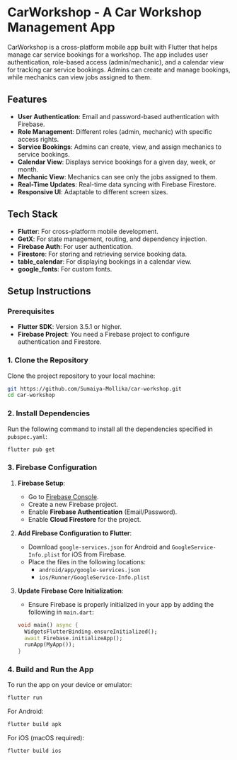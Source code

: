 # CarWorkshop - A Car Workshop Management App

CarWorkshop is a cross-platform mobile app built with Flutter that helps manage car service bookings for a workshop. The app includes user authentication, role-based access (admin/mechanic), and a calendar view for tracking car service bookings. Admins can create and manage bookings, while mechanics can view jobs assigned to them.

## Features
- **User Authentication**: Email and password-based authentication with Firebase.
- **Role Management**: Different roles (admin, mechanic) with specific access rights.
- **Service Bookings**: Admins can create, view, and assign mechanics to service bookings.
- **Calendar View**: Displays service bookings for a given day, week, or month.
- **Mechanic View**: Mechanics can see only the jobs assigned to them.
- **Real-Time Updates**: Real-time data syncing with Firebase Firestore.
- **Responsive UI**: Adaptable to different screen sizes.

## Tech Stack
- **Flutter**: For cross-platform mobile development.
- **GetX**: For state management, routing, and dependency injection.
- **Firebase Auth**: For user authentication.
- **Firestore**: For storing and retrieving service booking data.
- **table_calendar**: For displaying bookings in a calendar view.
- **google_fonts**: For custom fonts.

## Setup Instructions

### Prerequisites
- **Flutter SDK**: Version 3.5.1 or higher.
- **Firebase Project**: You need a Firebase project to configure authentication and Firestore.

### 1. Clone the Repository
Clone the project repository to your local machine:

```bash
git https://github.com/Sumaiya-Mollika/car-workshop.git
cd car-workshop
```

### 2. Install Dependencies
Run the following command to install all the dependencies specified in `pubspec.yaml`:

```bash
flutter pub get
```

### 3. Firebase Configuration

1. **Firebase Setup**:
   - Go to [Firebase Console](https://console.firebase.google.com/).
   - Create a new Firebase project.
   - Enable **Firebase Authentication** (Email/Password).
   - Enable **Cloud Firestore** for the project.

2. **Add Firebase Configuration to Flutter**:
   - Download `google-services.json` for Android and `GoogleService-Info.plist` for iOS from Firebase.
   - Place the files in the following locations:
     - `android/app/google-services.json`
     - `ios/Runner/GoogleService-Info.plist`

3. **Update Firebase Core Initialization**:
   - Ensure Firebase is properly initialized in your app by adding the following in `main.dart`:

   ```dart
   void main() async {
     WidgetsFlutterBinding.ensureInitialized();
     await Firebase.initializeApp();
     runApp(MyApp());
   }
   ```

### 4. Build and Run the App

To run the app on your device or emulator:

```bash
flutter run
```

For Android:
```bash
flutter build apk
```

For iOS (macOS required):
```bash
flutter build ios
```